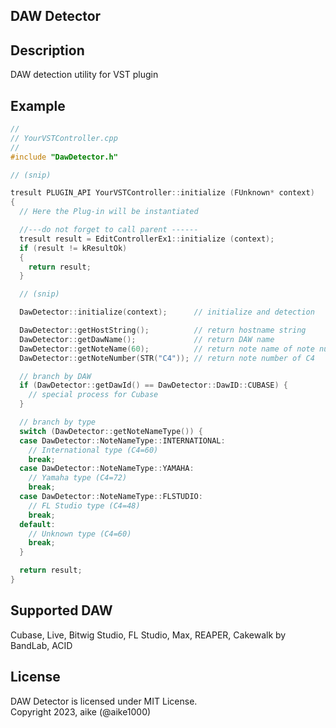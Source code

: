 DAW Detector
---

## Description
DAW detection utility for VST plugin

## Example

```cpp
//
// YourVSTController.cpp
//
#include "DawDetector.h"

// (snip)

tresult PLUGIN_API YourVSTController::initialize (FUnknown* context)
{
  // Here the Plug-in will be instantiated

  //---do not forget to call parent ------
  tresult result = EditControllerEx1::initialize (context);
  if (result != kResultOk)
  {
    return result;
  }

  // (snip)

  DawDetector::initialize(context);      // initialize and detection

  DawDetector::getHostString();          // return hostname string
  DawDetector::getDawName();             // return DAW name
  DawDetector::getNoteName(60);          // return note name of note number 60
  DawDetector::getNoteNumber(STR("C4")); // return note number of C4

  // branch by DAW
  if (DawDetector::getDawId() == DawDetector::DawID::CUBASE) {
    // special process for Cubase
  }

  // branch by type
  switch (DawDetector::getNoteNameType()) {
  case DawDetector::NoteNameType::INTERNATIONAL:
    // International type (C4=60)
    break;
  case DawDetector::NoteNameType::YAMAHA:
    // Yamaha type (C4=72)
    break;
  case DawDetector::NoteNameType::FLSTUDIO:
    // FL Studio type (C4=48)
    break;
  default:
    // Unknown type (C4=60)
    break;
  }

  return result;
}
```

## Supported DAW
Cubase, Live, Bitwig Studio, FL Studio, Max, REAPER, Cakewalk by BandLab, ACID

## License
DAW Detector is licensed under MIT License.  
Copyright 2023, aike (@aike1000)  
